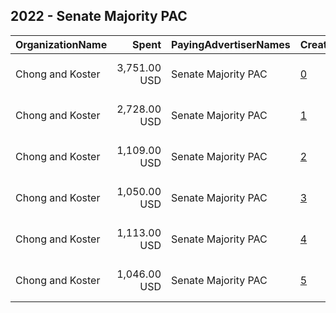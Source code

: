 ## 2022 - Senate Majority PAC 
|OrganizationName|Spent|PayingAdvertiserNames|CreativeUrls|Impressions|Genders|AgeBrackets|CountryCodes|BillingAddresses|CandidateBallotInformation|
|:---|---:|:---|:---|---:|:---|:---|:---|:---|:---|
|Chong and Koster|3,751.00 USD|Senate Majority PAC|[0](https://www.snap.com/political-ads/asset/f8742223ec40e185ede996a707a40fb36f7f3d79f6a3f6a104c2a7889d7e8381?mediaType=mp4)|957,189||18+|united states|"1640 Rhode Island Ave. NW, Suite 600,Washington,20036,US"||
|Chong and Koster|2,728.00 USD|Senate Majority PAC|[1](https://www.snap.com/political-ads/asset/b852ebb229cb203014197237a2558faaa4845e30f39b666eb39e927d0d8097b5?mediaType=mp4)|695,856||18+|united states|"1640 Rhode Island Ave. NW, Suite 600,Washington,20036,US"||
|Chong and Koster|1,109.00 USD|Senate Majority PAC|[2](https://www.snap.com/political-ads/asset/0b6f55e6f0b47a5c8ff1a66271d2e75d1b14597872f2ed7d6ab689ab8fd28d75?mediaType=mp4)|291,578||18+|united states|"1640 Rhode Island Ave. NW, Suite 600,Washington,20036,US"||
|Chong and Koster|1,050.00 USD|Senate Majority PAC|[3](https://www.snap.com/political-ads/asset/acc50d727ca1dd62b0abe47955486d03a07e07c35632cb447e5a70d450bf45ab?mediaType=mp4)|276,594||18+|united states|"1640 Rhode Island Ave. NW, Suite 600,Washington,20036,US"||
|Chong and Koster|1,113.00 USD|Senate Majority PAC|[4](https://www.snap.com/political-ads/asset/0b6f55e6f0b47a5c8ff1a66271d2e75d1b14597872f2ed7d6ab689ab8fd28d75?mediaType=mp4)|267,631||18+|united states|"1640 Rhode Island Ave. NW, Suite 600,Washington,20036,US"||
|Chong and Koster|1,046.00 USD|Senate Majority PAC|[5](https://www.snap.com/political-ads/asset/acc50d727ca1dd62b0abe47955486d03a07e07c35632cb447e5a70d450bf45ab?mediaType=mp4)|250,428||18+|united states|"1640 Rhode Island Ave. NW, Suite 600,Washington,20036,US"||
